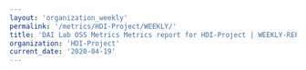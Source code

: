```yaml
---
layout: 'organization_weekly'
permalink: '/metrics/HDI-Project/WEEKLY/'
title: 'DAI Lab OSS Metrics Metrics report for HDI-Project | WEEKLY-REPORT-2020-04-19'
organization: 'HDI-Project'
current_date: '2020-04-19'
---
```

